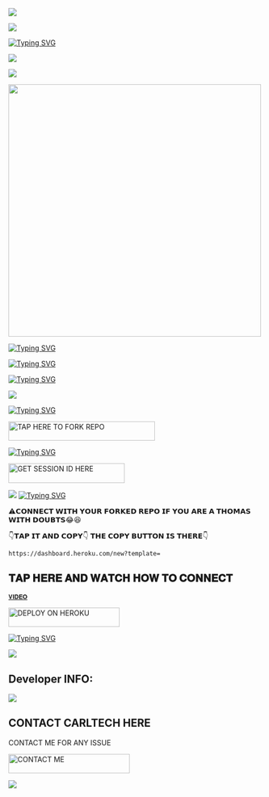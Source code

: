 <a><img src='https://i.imgur.com/LyHic3i.gif'/></a>

<a><img src='https://i.imgur.com/LyHic3i.gif'/></a>


[![Typing SVG](https://readme-typing-svg.herokuapp.com?font=Rockstar-ExtraBold&size=30&pause=1000&color=0000FF&center=true&vCenter=true&width=815&height=60&lines=𝑪𝒀𝑩𝑬𝑹𝑰𝑶𝑵+𝑽1+𝑪𝑹𝑬𝑨𝑻𝑬𝑫+𝑩𝒀+𝑪𝑨𝑹𝑳𝑻𝑬𝑪𝑯)](https://git.io/typing-svg) 



<a><img src='https://i.imgur.com/LyHic3i.gif'/></a>


<a><img src='https://i.imgur.com/LyHic3i.gif'/></a>


  
<img src="https://telegra.ph/file/0e2976b99ebfc22a2753f.jpg" width="500" height="500"/>



  




[![Typing SVG](https://readme-typing-svg.herokuapp.com?font=Rockstar-ExtraBold&size=30&pause=1000&color=0000FF&center=true&vCenter=true&width=815&height=60&lines=𝗗𝗢𝗡`𝗧+𝗖𝗟𝗢𝗡𝗘+𝗧𝗢+𝗔𝗩𝗢𝗜𝗗+𝗬𝗢𝗨𝗥+𝗥𝗘𝗣𝗢+𝗦𝗨𝗦𝗣𝗘𝗡𝗦𝗜𝗢𝗡)](https://git.io/typing-svg)





[![Typing SVG](https://readme-typing-svg.herokuapp.com?font=Rockstar-ExtraBold&color=F33A6A&lines=𝗖𝗢𝗗𝗘+𝗕𝗬+𝗖𝗔𝗥𝗟𝗧𝗘𝗖𝗛🤗)](https://git.io/typing-svg)





[![Typing SVG](https://readme-typing-svg.herokuapp.com?font=Rockstar-ExtraBold&size=30&pause=1000&color=0000FF&center=true&vCenter=true&width=600&height=60&lines=𝗞𝗜𝗡𝗗𝗟𝗬+𝗥𝗘𝗔𝗗+𝗥𝗘𝗣𝗢+𝗜𝗡𝗦𝗧𝗥𝗨𝗖𝗧𝗜𝗢𝗡𝗦)](https://git.io/typing-svg)



<a><img src='https://i.imgur.com/LyHic3i.gif'/></a>
  



[![Typing SVG](https://readme-typing-svg.herokuapp.com?font=Rockstar-ExtraBold&color=blue&lines=𝗙𝗢𝗥𝗞+𝗔𝗡𝗗+𝗦𝗧𝗔𝗥+𝗥𝗘𝗣𝗢)](https://git.io/typing-svg)
 

  
   
   <a href="https://github.com/carl24tech/Cyberion-V1/fork"><img title="TAP HERE TO FORK REPO" src="https://img.shields.io/badge/TAP HERE TO FORK REPO-h?color=black&style=for-the-badge&logo=github" width="290" height="38.45"/></a></p>


 
 
[![Typing SVG](https://readme-typing-svg.herokuapp.com?font=Rockstar-ExtraBold&color=blue&lines=𝗦𝗘𝗦𝗦𝗜𝗢𝗡+𝗜𝗗+𝗦𝗜𝗧𝗘+𝗜𝗦+𝗛𝗘𝗥𝗘)](https://git.io/typing-svg)
 


  <a href="https://github.com/carl24tech/SESSION-SITE"><img title="GET SESSION ID HERE" src="https://img.shields.io/badge/GET SESSION ID HERE-h?color=blue&style=for-the-badge&logo=audi" width="230" height="38.45"/></a></p>

  
  <a><img src='https://i.imgur.com/LyHic3i.gif'/></a>
[![Typing SVG](https://readme-typing-svg.herokuapp.com?font=Rockstar-ExtraBold&color=blue&lines=𝐃𝐄𝐏𝐋𝐎𝐘+𝐎𝐍+𝐇𝐄𝐑𝐎𝐊𝐔)](https://git.io/typing-svg)






 ⚠️𝗖𝗢𝗡𝗡𝗘𝗖𝗧 𝗪𝗜𝗧𝗛 𝗬𝗢𝗨𝗥 𝗙𝗢𝗥𝗞𝗘𝗗 𝗥𝗘𝗣𝗢 𝗜𝗙 𝗬𝗢𝗨 𝗔𝗥𝗘 𝗔 𝗧𝗛𝗢𝗠𝗔𝗦 𝗪𝗜𝗧𝗛 𝗗𝗢𝗨𝗕𝗧𝗦😂😆

 👇𝗧𝗔𝗣 𝗜𝗧 𝗔𝗡𝗗 𝗖𝗢𝗣𝗬👇 𝗧𝗛𝗘 𝗖𝗢𝗣𝗬 𝗕𝗨𝗧𝗧𝗢𝗡 𝗜𝗦 𝗧𝗛𝗘𝗥𝗘👇

    https://dashboard.heroku.com/new?template=
 
## 𝐓𝐀𝐏 𝐇𝐄𝐑𝐄 𝐀𝐍𝐃 𝐖𝐀𝐓𝐂𝐇 𝐇𝐎𝐖 𝐓𝐎 𝐂𝐎𝐍𝐍𝐄𝐂𝐓
 
 [`𝐕𝐈𝐃𝐄𝐎`](https://files.fm/f/hqnjmf6v4z)



 <a href="https://dashboard.heroku.com/new?template=https://github.com/carl24tech/Cyberion-V1"><img title="DEPLOY ON HEROKU" src="https://img.shields.io/badge/DEPLOY ON HEROKU-h?color=purple&style=for-the-badge&logo=heroku" width="220" height="38.45"/></a></p>

 
[![Typing SVG](https://readme-typing-svg.herokuapp.com?font=Rockstar-ExtraBold&color=blue&lines=■+■+■+■+■+100%+𝗦𝗔𝗙𝗘+𝗢𝗡+𝗛𝗘𝗥𝗢𝗞𝗨)](https://git.io/typing-svg)
 
<a><img src='https://i.imgur.com/LyHic3i.gif'/></a>









## Developer INFO:

<a><img src='https://i.imgur.com/LyHic3i.gif'/></a>

## CONTACT CARLTECH HERE
  CONTACT ME FOR ANY ISSUE

   <a href="https://github.com/carl24tech/CARLTECH-INFO"><img title="CONTACT ME" src="https://img.shields.io/badge/CONTACT ME-h?color=blue&style=for-the-badge&logo=luis" width="240" height="38.45"/></a></p>

<a><img src='https://i.imgur.com/LyHic3i.gif'/></a>


